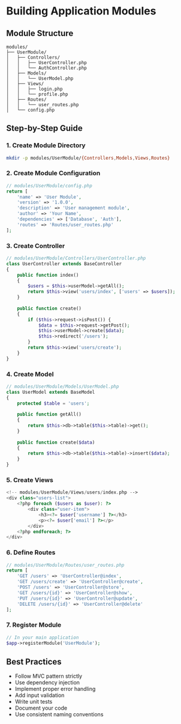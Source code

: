# Building Application Modules

## Module Structure
```
modules/
├── UserModule/
│   ├── Controllers/
│   │   ├── UserController.php
│   │   └── AuthController.php
│   ├── Models/
│   │   └── UserModel.php
│   ├── Views/
│   │   ├── login.php
│   │   └── profile.php
│   ├── Routes/
│   │   └── user_routes.php
│   └── config.php
```

## Step-by-Step Guide

### 1. Create Module Directory
```bash
mkdir -p modules/UserModule/{Controllers,Models,Views,Routes}
```

### 2. Create Module Configuration
```php
// modules/UserModule/config.php
return [
    'name' => 'User Module',
    'version' => '1.0.0',
    'description' => 'User management module',
    'author' => 'Your Name',
    'dependencies' => ['Database', 'Auth'],
    'routes' => 'Routes/user_routes.php'
];
```

### 3. Create Controller
```php
// modules/UserModule/Controllers/UserController.php
class UserController extends BaseController
{
    public function index()
    {
        $users = $this->userModel->getAll();
        return $this->view('users/index', ['users' => $users]);
    }
    
    public function create()
    {
        if ($this->request->isPost()) {
            $data = $this->request->getPost();
            $this->userModel->create($data);
            $this->redirect('/users');
        }
        return $this->view('users/create');
    }
}
```

### 4. Create Model
```php
// modules/UserModule/Models/UserModel.php
class UserModel extends BaseModel
{
    protected $table = 'users';
    
    public function getAll()
    {
        return $this->db->table($this->table)->get();
    }
    
    public function create($data)
    {
        return $this->db->table($this->table)->insert($data);
    }
}
```

### 5. Create Views
```php
<!-- modules/UserModule/Views/users/index.php -->
<div class="users-list">
    <?php foreach ($users as $user): ?>
        <div class="user-item">
            <h3><?= $user['username'] ?></h3>
            <p><?= $user['email'] ?></p>
        </div>
    <?php endforeach; ?>
</div>
```

### 6. Define Routes
```php
// modules/UserModule/Routes/user_routes.php
return [
    'GET /users' => 'UserController@index',
    'GET /users/create' => 'UserController@create',
    'POST /users' => 'UserController@store',
    'GET /users/{id}' => 'UserController@show',
    'PUT /users/{id}' => 'UserController@update',
    'DELETE /users/{id}' => 'UserController@delete'
];
```

### 7. Register Module
```php
// In your main application
$app->registerModule('UserModule');
```

## Best Practices
- Follow MVC pattern strictly
- Use dependency injection
- Implement proper error handling
- Add input validation
- Write unit tests
- Document your code
- Use consistent naming conventions
